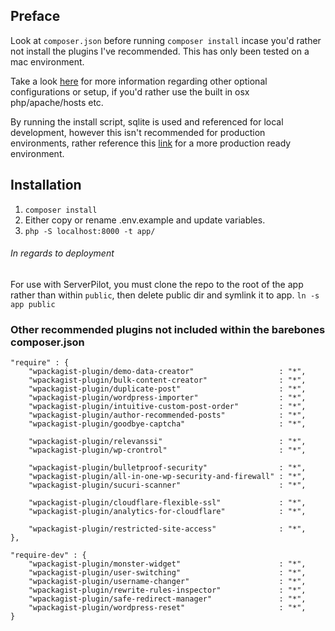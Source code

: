## Preface
Look at `composer.json` before running `composer install` incase you'd rather not install the plugins I've recommended. This has only been tested on a mac environment.

Take a look [here](https://gist.github.com/kiriaze/9fc0d101651326dac67c) for more information regarding other optional configurations or setup, if you'd rather use the built in osx php/apache/hosts etc.

By running the install script, sqlite is used and referenced for local development, however this isn't recommended for production environments, rather reference this [link](https://gist.github.com/kiriaze/9fc0d101651326dac67c) for a more production ready environment. 

## Installation
1. `composer install`
2. Either copy or rename .env.example and update variables.
3. `php -S localhost:8000 -t app/`

###### In regards to deployment
For use with ServerPilot, you must clone the repo to the root of the app rather than within `public`, then delete public dir and symlink it to app. `ln -s app public`

### Other recommended plugins not included within the barebones composer.json

```
"require" : {
	"wpackagist-plugin/demo-data-creator"                   : "*",
	"wpackagist-plugin/bulk-content-creator"                : "*",
	"wpackagist-plugin/duplicate-post"                      : "*",
	"wpackagist-plugin/wordpress-importer"                  : "*",
	"wpackagist-plugin/intuitive-custom-post-order"         : "*",
	"wpackagist-plugin/author-recommended-posts"            : "*",
	"wpackagist-plugin/goodbye-captcha"                     : "*",

	"wpackagist-plugin/relevanssi"                          : "*",
	"wpackagist-plugin/wp-crontrol"                         : "*",

	"wpackagist-plugin/bulletproof-security"                : "*",
	"wpackagist-plugin/all-in-one-wp-security-and-firewall" : "*",
	"wpackagist-plugin/sucuri-scanner"                      : "*",

	"wpackagist-plugin/cloudflare-flexible-ssl"             : "*",
	"wpackagist-plugin/analytics-for-cloudflare"            : "*",

	"wpackagist-plugin/restricted-site-access"              : "*",
},

"require-dev" : {
	"wpackagist-plugin/monster-widget"                      : "*",
	"wpackagist-plugin/user-switching"                      : "*",
	"wpackagist-plugin/username-changer"                    : "*",
	"wpackagist-plugin/rewrite-rules-inspector"             : "*",
	"wpackagist-plugin/safe-redirect-manager"               : "*",
	"wpackagist-plugin/wordpress-reset"                     : "*",
}
```